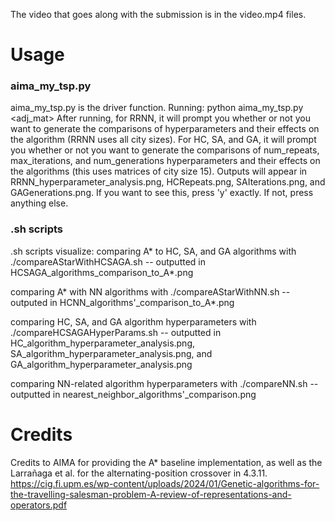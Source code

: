 The video that goes along with the submission is in the video.mp4 files.

# Usage

### aima_my_tsp.py

aima_my_tsp.py is the driver function.
Running: python aima_my_tsp.py <algorithm> <adj_mat>
After running, for RRNN, it will prompt you whether or not you want to generate the comparisons of hyperparameters and their effects on the algorithm (RRNN uses all city sizes). For HC, SA, and GA, it will prompt you whether or not you want to generate the comparisons of num_repeats, max_iterations, and num_generations hyperparameters and their effects on the algorithms (this uses matrices of city size 15). Outputs will appear in RRNN_hyperparameter_analysis.png, HCRepeats.png, SAIterations.png, and GAGenerations.png.
If you want to see this, press 'y' exactly. If not, press anything else.

### .sh scripts

.sh scripts visualize:
comparing A* to HC, SA, and GA algorithms with ./compareAStarWithHCSAGA.sh -- outputted in HCSAGA\_algorithms\_comparison\_to\_A*.png

comparing A* with NN algorithms with ./compareAStarWithNN.sh -- outputed in HCNN\_algorithms'\_comparison\_to\_A*.png

comparing HC, SA, and GA algorithm hyperparameters with ./compareHCSAGAHyperParams.sh -- outputted in HC\_algorithm\_hyperparameter\_analysis.png, SA\_algorithm\_hyperparameter\_analysis.png, and GA\_algorithm\_hyperparameter\_analysis.png

comparing NN-related algorithm hyperparameters with ./compareNN.sh -- outputted in nearest\_neighbor\_algorithms'\_comparison.png

# Credits

Credits to AIMA for providing the A* baseline implementation, as well as the Larrañaga et al. for the alternating-position crossover in 4.3.11. https://cig.fi.upm.es/wp-content/uploads/2024/01/Genetic-algorithms-for-the-travelling-salesman-problem-A-review-of-representations-and-operators.pdf
